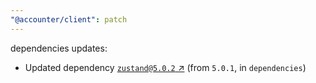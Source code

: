 ```yaml
---
"@accounter/client": patch
---
```

dependencies updates:
  - Updated dependency [`zustand@5.0.2` ↗︎](https://www.npmjs.com/package/zustand/v/5.0.2) (from `5.0.1`, in `dependencies`)
